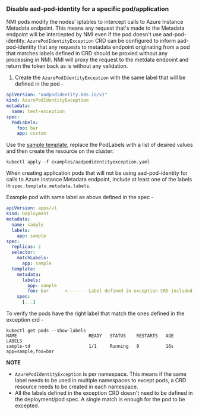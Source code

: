 ### Disable aad-pod-identity for a specific pod/application

NMI pods modify the nodes' iptables to intercept calls to Azure Instance Metadata endpoint. This means any request that's made to the Metadata endpoint will be intercepted by NMI even if the pod doesn't use aad-pod-identity. `AzurePodIdentityException` CRD can be configured to inform aad-pod-identity that any requests to metadata endpoint originating from a pod that matches labels defined in CRD should be proxied without any processing in NMI. NMI will proxy the request to the metdata endpoint and return the token back as is without any validation.

1. Create the `AzurePodIdentityException` with the same label that will be defined in the pod -

```yaml
apiVersion: "aadpodidentity.k8s.io/v1"
kind: AzurePodIdentityException
metadata:
  name: test-exception
spec:
  PodLabels:
    foo: bar
    app: custom
``` 

Use the [sample template](examples/azurepodidentityexception.yaml), replace the PodLabels with a list of desired values and then create the resource on the cluster:

```shell
kubectl apply -f examples/aadpodidentityexception.yaml
```

When creating application pods that will not be using aad-pod-identity for calls to Azure Instance Metadata endpoint, include at least one of the labels in `spec.template.metadata.labels`.

Example pod with same label as above defined in the spec -

```yaml
apiVersion: apps/v1
kind: Deployment
metadata:
  name: sample
  labels:
    app: sample
spec:
  replicas: 2
  selector:
    matchLabels:
      app: sample
  template:
    metadata:
      labels:
        app: sample
        foo: bar      <------- Label defined in exception CRD included in deployment
    spec:
      [...]
```

To verify the pods have the right label that match the ones defined in the exception crd -
```shell
kubectl get pods --show-labels
NAME                           READY   STATUS    RESTARTS   AGE   LABELS
sample-td                      1/1     Running   0          16s   app=sample,foo=bar
```

**NOTE**
- `AzurePodIdentityException` is per namespace. This means if the same label needs to be used in multiple namespaces to except pods, a CRD resource needs to be created in each namespace.
- All the labels defined in the exception CRD doesn't need to be defined in the deployment/pod spec. A single match is enough for the pod to be excepted.
